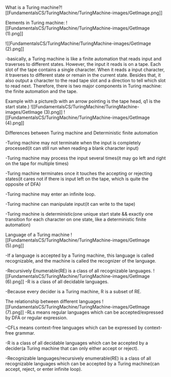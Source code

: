 What is a Turing machine?![[FundamentalsCS/TuringMachine/TuringMachine-images/GetImage.png]]

Elements in Turing machine:
![[FundamentalsCS/TuringMachine/TuringMachine-images/GetImage (1).png]]

![[FundamentalsCS/TuringMachine/TuringMachine-images/GetImage (2).png]]

-basically, a Turing machine is like a finite automation that reads input and traverses to different states. However, the input it reads is on a tape. Each slot of the tape contains a single character. When it reads a input character, it traverses to different state or remain in the current state. Besides that, it also output a character to the read tape slot and a direction to tell which slot to read next. Therefore, there is two major components in Turing machine: the finite automation and the tape.

Example with a picture(b with an arrow pointing is the tape head, q1 is the start state.)
![[FundamentalsCS/TuringMachine/TuringMachine-images/GetImage (3).png]]
![[FundamentalsCS/TuringMachine/TuringMachine-images/GetImage (4).png]]

Differences between Turing machine and Deterministic finite automation 

-Turing machine may not terminate when the input is completely processed(it can still run when reading a blank character input) 

-Turing machine may process the input several times(it may go left and right on the tape for multiple times) 

-Turing machine terminates once it touches the accepting or rejecting states(it cares not if there is input left on the tape, which is quite the opposite of DFA) 

-Turing machine may enter an infinite loop. 

-Turing machine can manipulate input(it can write to the tape) 

-Turing machine is deterministic(one unique start state && exactly one transition for each character on one state, like a deterministic finite automation)

Language of a Turing machine
![[FundamentalsCS/TuringMachine/TuringMachine-images/GetImage (5).png]]

-If a language is accepted by a Turing machine, this language is called recognizable, and the machine is called the recognizer of the language. 

-Recursively Enumerable(RE) is a class of all recognizable languages.
![[FundamentalsCS/TuringMachine/TuringMachine-images/GetImage (6).png]]
-R is a class of all decidable languages. 

-Because every decider is a Turing machine, R is a subset of RE. 

The relationship between different languages
![[FundamentalsCS/TuringMachine/TuringMachine-images/GetImage (7).png]]
-RLs means regular languages which can be accepted/expressed by DFA or regular expression. 

-CFLs means context-free languages which can be expressed by context-free grammar. 

-R is a class of all decidable languages which can be accepted by a decider(a Turing machine that can only either accept or reject). 

-Recognizable languages/recursively enumerable(RE) is a class of all recognizable languages which can be accepted by a Turing machine(can accept, reject, or enter infinite loop).